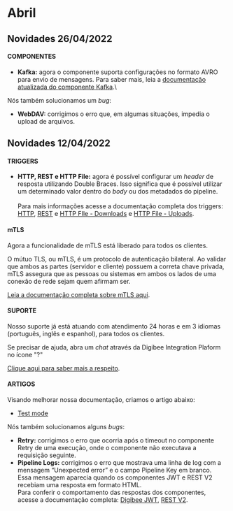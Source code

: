# Abril

## Novidades 26/04/2022

#### **COMPONENTES**

* **Kafka:** agora o componente suporta configurações no formato AVRO para envio de mensagens. Para saber mais, leia a [documentação atualizada do componente Kafka](../../components/queues-and-messaging/kafka.md).\


Nós também solucionamos um _bug_:

* **WebDAV:** corrigimos o erro que, em algumas situações, impedia o upload de arquivos.

## Novidades 12/04/2022

#### **TRIGGERS**

* **HTTP, REST e HTTP File:** agora é possível configurar um _header_ de resposta utilizando Double Braces. Isso significa que é possível utilizar um determinado valor dentro do _body_ ou dos metadados do pipeline.\
  \
  Para mais informações acesse a documentação completa dos triggers: [HTTP](../../components/triggers/http-trigger.md), [REST](../../components/triggers/rest-trigger.md) e [HTTP FIle - Downloads](../../components/triggers/http-file-trigger/http-file-trigger-downloads.md) e [HTTP File - Uploads](../../components/triggers/http-file-trigger/http-file-trigger-uploads.md).

#### **mTLS**

Agora a funcionalidade de mTLS está liberado para todos os clientes.

O mútuo TLS, ou mTLS, é um protocolo de autenticação bilateral. Ao validar que ambos as partes (servidor e cliente) possuem a correta chave privada, mTLS assegura que as pessoas ou sistemas em ambos os lados de uma conexão de rede sejam quem afirmam ser.

[Leia a documentação completa sobre mTLS aqui](../../components/triggers/configuracoes-de-triggers/mtls.md).

#### **SUPORTE**

Nosso suporte já está atuando com atendimento 24 horas e em 3 idiomas (português, inglês e espanhol), para todos os clientes.

Se precisar de ajuda, abra um _chat_ através da Digibee Integration Plaform no ícone "?"

[Clique aqui para saber mais a respeito](../../geral/suporte-ao-cliente-digibee.md).

#### **ARTIGOS**

Visando melhorar nossa documentação, criamos o artigo abaixo:

* [Test mode](../../build/canvas/test-mode/)



Nós também solucionamos alguns _bugs_:

* **Retry:** corrigimos o erro que ocorria após o timeout no componente Retry de uma execução, onde o componente não executava a requisição seguinte.
* **Pipeline Logs:** corrigimos o erro que mostrava uma linha de log com a mensagem “Unexpected error” e o campo Pipeline Key em branco.\
  Essa mensagem aparecia quando os componentes JWT e REST V2 recebiam uma resposta em formato HTML.\
  Para conferir o comportamento das respostas dos componentes, acesse a documentação completa: [Digibee JWT](../../components/security-components/digibee-jwt/), [REST V2](../../components/web-protocols/rest-v2.md).
